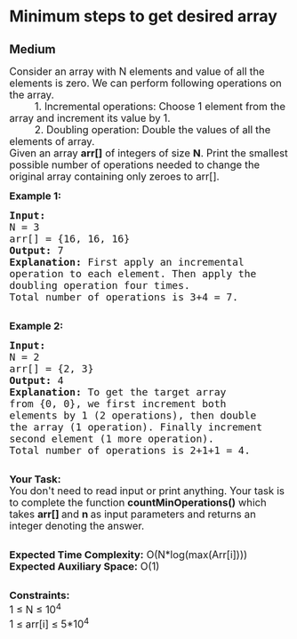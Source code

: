 # Minimum steps to get desired array
## Medium 
<div class="problem-statement">
                <p></p><p><span style="font-size:18px">Consider an array with N&nbsp;elements and value of all the elements is zero. We can perform following operations on the array.<br>
&nbsp; &nbsp; &nbsp; &nbsp; &nbsp;1. Incremental operations: Choose 1 element from the array and increment its value by 1.<br>
&nbsp; &nbsp; &nbsp; &nbsp; &nbsp;2. Doubling operation: Double the values of all the elements of array.<br>
Given an array <strong>arr[]</strong> of integers&nbsp;of size <strong>N</strong>. Print the&nbsp;smallest possible number of operations needed to change the original array containing only zeroes to arr[].</span></p>

<p><span style="font-size:18px"><strong>Example 1:</strong></span></p>

<pre><span style="font-size:18px"><strong>Input:
</strong>N = 3
arr[] = {16, 16, 16}
<strong>Output:</strong> 7
<strong>Explanation:</strong> First apply an incremental 
operation to each element. Then apply the 
doubling operation four times. 
Total number of operations is 3+4 = 7.
</span></pre>

<p><br>
<span style="font-size:18px"><strong>Example 2:</strong></span></p>

<pre><span style="font-size:18px"><strong>Input:
</strong>N = 2
arr[] = {2, 3}
<strong>Output:</strong> 4
<strong>Explanation:</strong>&nbsp;To get the target array 
from {0, 0}, we first increment both 
elements by 1 (2 operations), then double 
the array (1 operation). Finally increment 
second element (1 more operation).&nbsp;
Total number of operations is&nbsp;2+1+1 = 4.</span></pre>

<p><br>
<span style="font-size:18px"><strong>Your Task:</strong><br>
You don't need to read input or print anything. Your task is to complete the function&nbsp;<strong>countMinOperations()</strong>&nbsp;which takes <strong>arr[]&nbsp;</strong>and&nbsp;<strong>n&nbsp;</strong>as input parameters and returns an integer&nbsp;denoting the answer.</span></p>

<p><br>
<span style="font-size:18px"><strong>Expected Time Complexity:</strong>&nbsp;O(N*log(max(Arr[i])))<br>
<strong>Expected Auxiliary Space:</strong>&nbsp;O(1)</span></p>

<p><br>
<span style="font-size:18px"><strong>Constraints:</strong><br>
1 ≤ N ≤ 10<sup>4</sup><br>
1 ≤ arr[i] ≤ 5*10<sup>4</sup></span></p>

<p>&nbsp;</p>
 <p></p>
            </div>